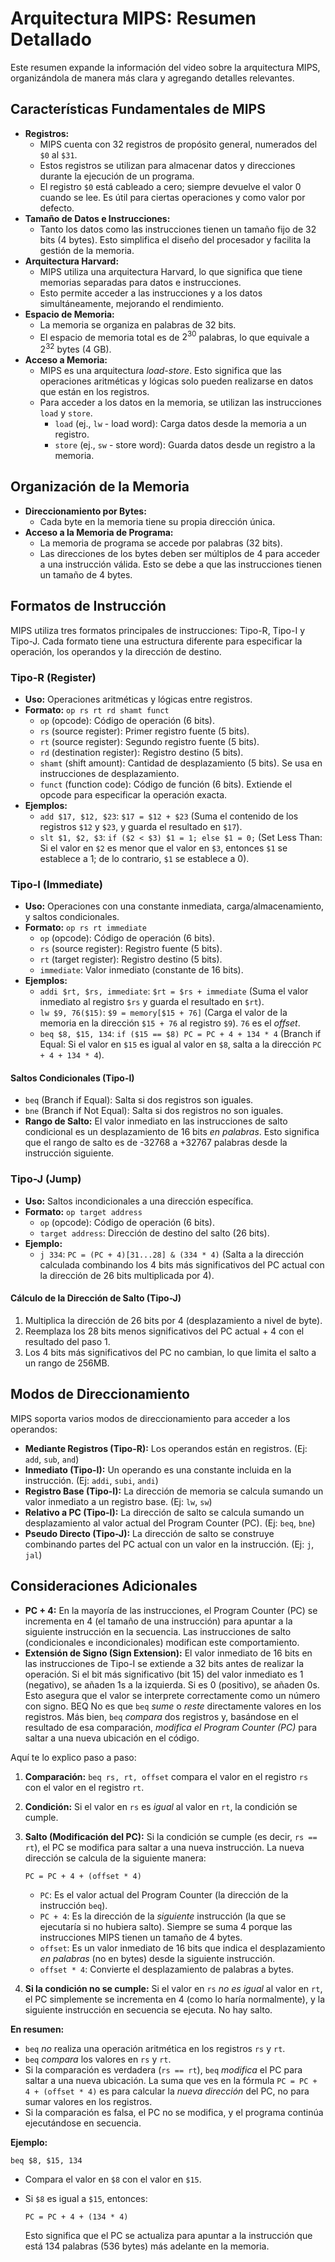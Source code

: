 # Arquitectura MIPS: Resumen Detallado

Este resumen expande la información del video sobre la arquitectura MIPS, organizándola de manera más clara y agregando detalles relevantes.

## Características Fundamentales de MIPS

*   **Registros:**
    *   MIPS cuenta con 32 registros de propósito general, numerados del `$0` al `$31`.
    *   Estos registros se utilizan para almacenar datos y direcciones durante la ejecución de un programa.
    *   El registro `$0` está cableado a cero; siempre devuelve el valor 0 cuando se lee. Es útil para ciertas operaciones y como valor por defecto.
*   **Tamaño de Datos e Instrucciones:**
    *   Tanto los datos como las instrucciones tienen un tamaño fijo de 32 bits (4 bytes). Esto simplifica el diseño del procesador y facilita la gestión de la memoria.
*   **Arquitectura Harvard:**
    *   MIPS utiliza una arquitectura Harvard, lo que significa que tiene memorias separadas para datos e instrucciones.
    *   Esto permite acceder a las instrucciones y a los datos simultáneamente, mejorando el rendimiento.
*   **Espacio de Memoria:**
    *   La memoria se organiza en palabras de 32 bits.
    *   El espacio de memoria total es de $2^{30}$ palabras, lo que equivale a $2^{32}$ bytes (4 GB).
*   **Acceso a Memoria:**
    *   MIPS es una arquitectura *load-store*. Esto significa que las operaciones aritméticas y lógicas solo pueden realizarse en datos que están en los registros.
    *   Para acceder a los datos en la memoria, se utilizan las instrucciones `load` y `store`.
        *   `load` (ej., `lw` - load word): Carga datos desde la memoria a un registro.
        *   `store` (ej., `sw` - store word): Guarda datos desde un registro a la memoria.

## Organización de la Memoria

*   **Direccionamiento por Bytes:**
    *   Cada byte en la memoria tiene su propia dirección única.
*   **Acceso a la Memoria de Programa:**
    *   La memoria de programa se accede por palabras (32 bits).
    *   Las direcciones de los bytes deben ser múltiplos de 4 para acceder a una instrucción válida. Esto se debe a que las instrucciones tienen un tamaño de 4 bytes.

## Formatos de Instrucción

MIPS utiliza tres formatos principales de instrucciones: Tipo-R, Tipo-I y Tipo-J. Cada formato tiene una estructura diferente para especificar la operación, los operandos y la dirección de destino.

### Tipo-R (Register)

*   **Uso:** Operaciones aritméticas y lógicas entre registros.
*   **Formato:** `op rs rt rd shamt funct`
    *   `op` (opcode): Código de operación (6 bits).
    *   `rs` (source register): Primer registro fuente (5 bits).
    *   `rt` (source register): Segundo registro fuente (5 bits).
    *   `rd` (destination register): Registro destino (5 bits).
    *   `shamt` (shift amount): Cantidad de desplazamiento (5 bits).  Se usa en instrucciones de desplazamiento.
    *   `funct` (function code): Código de función (6 bits).  Extiende el opcode para especificar la operación exacta.
*   **Ejemplos:**
    *   `add $17, $12, $23`: `$17 = $12 + $23` (Suma el contenido de los registros `$12` y `$23`, y guarda el resultado en `$17`).
    *   `slt $1, $2, $3`: `if ($2 < $3) $1 = 1; else $1 = 0;` (Set Less Than: Si el valor en `$2` es menor que el valor en `$3`, entonces `$1` se establece a 1; de lo contrario, `$1` se establece a 0).

### Tipo-I (Immediate)

*   **Uso:** Operaciones con una constante inmediata, carga/almacenamiento, y saltos condicionales.
*   **Formato:** `op rs rt immediate`
    *   `op` (opcode): Código de operación (6 bits).
    *   `rs` (source register): Registro fuente (5 bits).
    *   `rt` (target register): Registro destino (5 bits).
    *   `immediate`: Valor inmediato (constante de 16 bits).
*   **Ejemplos:**
    *   `addi $rt, $rs, immediate`: `$rt = $rs + immediate` (Suma el valor inmediato al registro `$rs` y guarda el resultado en `$rt`).
    *   `lw $9, 76($15)`: `$9 = memory[$15 + 76]` (Carga el valor de la memoria en la dirección `$15 + 76` al registro `$9`).  `76` es el *offset*.
    *   `beq $8, $15, 134`: `if ($15 == $8) PC = PC + 4 + 134 * 4` (Branch if Equal: Si el valor en `$15` es igual al valor en `$8`, salta a la dirección `PC + 4 + 134 * 4`).

#### Saltos Condicionales (Tipo-I)

*   `beq` (Branch if Equal): Salta si dos registros son iguales.
*   `bne` (Branch if Not Equal): Salta si dos registros no son iguales.
*   **Rango de Salto:** El valor inmediato en las instrucciones de salto condicional es un desplazamiento de 16 bits *en palabras*. Esto significa que el rango de salto es de -32768 a +32767 palabras desde la instrucción siguiente.

### Tipo-J (Jump)

*   **Uso:** Saltos incondicionales a una dirección específica.
*   **Formato:** `op target address`
    *   `op` (opcode): Código de operación (6 bits).
    *   `target address`: Dirección de destino del salto (26 bits).
*   **Ejemplo:**
    *   `j 334`: `PC = (PC + 4)[31...28] & (334 * 4)` (Salta a la dirección calculada combinando los 4 bits más significativos del PC actual con la dirección de 26 bits multiplicada por 4).

#### Cálculo de la Dirección de Salto (Tipo-J)

1.  Multiplica la dirección de 26 bits por 4 (desplazamiento a nivel de byte).
2.  Reemplaza los 28 bits menos significativos del PC actual + 4 con el resultado del paso 1.
3.  Los 4 bits más significativos del PC no cambian, lo que limita el salto a un rango de 256MB.

## Modos de Direccionamiento

MIPS soporta varios modos de direccionamiento para acceder a los operandos:

*   **Mediante Registros (Tipo-R):** Los operandos están en registros. (Ej: `add`, `sub`, `and`)
*   **Inmediato (Tipo-I):** Un operando es una constante incluida en la instrucción. (Ej: `addi`, `subi`, `andi`)
*   **Registro Base (Tipo-I):** La dirección de memoria se calcula sumando un valor inmediato a un registro base. (Ej: `lw`, `sw`)
*   **Relativo a PC (Tipo-I):** La dirección de salto se calcula sumando un desplazamiento al valor actual del Program Counter (PC). (Ej: `beq`, `bne`)
*   **Pseudo Directo (Tipo-J):** La dirección de salto se construye combinando partes del PC actual con un valor en la instrucción. (Ej: `j`, `jal`)

## Consideraciones Adicionales

*   **PC + 4:** En la mayoría de las instrucciones, el Program Counter (PC) se incrementa en 4 (el tamaño de una instrucción) para apuntar a la siguiente instrucción en la secuencia.  Las instrucciones de salto (condicionales e incondicionales) modifican este comportamiento.
*   **Extensión de Signo (Sign Extension):** El valor inmediato de 16 bits en las instrucciones de Tipo-I se extiende a 32 bits antes de realizar la operación. Si el bit más significativo (bit 15) del valor inmediato es 1 (negativo), se añaden 1s a la izquierda. Si es 0 (positivo), se añaden 0s. Esto asegura que el valor se interprete correctamente como un número con signo.
BEQ
No es que `beq` *sume* o *reste* directamente valores en los registros. Más bien, `beq` *compara* dos registros y, basándose en el resultado de esa comparación, *modifica el Program Counter (PC)* para saltar a una nueva ubicación en el código.

Aquí te lo explico paso a paso:

1.  **Comparación:** `beq rs, rt, offset` compara el valor en el registro `rs` con el valor en el registro `rt`.
2.  **Condición:** Si el valor en `rs` es *igual* al valor en `rt`, la condición se cumple.
3.  **Salto (Modificación del PC):** Si la condición se cumple (es decir, `rs == rt`), el PC se modifica para saltar a una nueva instrucción. La nueva dirección se calcula de la siguiente manera:

    `PC = PC + 4 + (offset * 4)`

    *   `PC`: Es el valor actual del Program Counter (la dirección de la instrucción `beq`).
    *   `PC + 4`: Es la dirección de la *siguiente* instrucción (la que se ejecutaría si no hubiera salto). Siempre se suma 4 porque las instrucciones MIPS tienen un tamaño de 4 bytes.
    *   `offset`: Es un valor inmediato de 16 bits que indica el desplazamiento *en palabras* (no en bytes) desde la siguiente instrucción.
    *   `offset * 4`: Convierte el desplazamiento de palabras a bytes.

4.  **Si la condición no se cumple:** Si el valor en `rs` *no es igual* al valor en `rt`, el PC simplemente se incrementa en 4 (como lo haría normalmente), y la siguiente instrucción en secuencia se ejecuta. No hay salto.

**En resumen:**

*   `beq` *no* realiza una operación aritmética en los registros `rs` y `rt`.
*   `beq` *compara* los valores en `rs` y `rt`.
*   Si la comparación es verdadera (`rs == rt`), `beq` *modifica* el PC para saltar a una nueva ubicación. La suma que ves en la fórmula `PC = PC + 4 + (offset * 4)` es para calcular la *nueva dirección* del PC, no para sumar valores en los registros.
*   Si la comparación es falsa, el PC no se modifica, y el programa continúa ejecutándose en secuencia.

**Ejemplo:**

`beq $8, $15, 134`

*   Compara el valor en `$8` con el valor en `$15`.
*   Si `$8` es igual a `$15`, entonces:

    `PC = PC + 4 + (134 * 4)`

    Esto significa que el PC se actualiza para apuntar a la instrucción que está 134 palabras (536 bytes) más adelante en la memoria.



